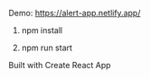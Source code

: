 Demo: https://alert-app.netlify.app/

1. npm install

2. npm run start

Built with Create React App
